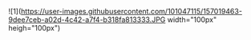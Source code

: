 ![1](https://user-images.githubusercontent.com/101047115/157019463-9dee7ceb-a02d-4c42-a7f4-b318fa813333.JPG width="100px" heigh="100px")
